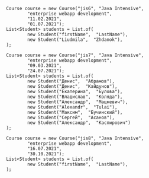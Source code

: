         Course course = new Course("jis6", "Java Intensive",
                "enterprise webapp development",
                "11.02.2021",
                "01.07.2021");
        List<Student> students = List.of(
                new Student("firstName",  "LastName"),
                new Student("Liudmila",  "Zhdanok"),
        );

        Course course = new Course("jis7", "Java Intensive",
                "enterprise webapp development",
                "09.03.2021",
                "24.07.2021");
        List<Student> students = List.of(
                new Student("Денис",  "Абрамов"),
                new Student("Денис",  "Кайдунов"),
                new Student("Екатерина",  "Булова"),
                new Student("Владислав",  "Коляда"),
                new Student("Александр",  "Мацкевич"),
                new Student("Alexandr",  "Tulai"),
                new Student("Максим",  "Бучинский"),
                new Student("Сергей",  "Асанов"),
                new Student("Александр",  "Каспирович")
        );

        Course course = new Course("jis8", "Java Intensive",
                "enterprise webapp development",
                "16.07.2021",
                "30.10.2021");
        List<Student> students = List.of(
                new Student("firstName",  "LastName"),
        );
